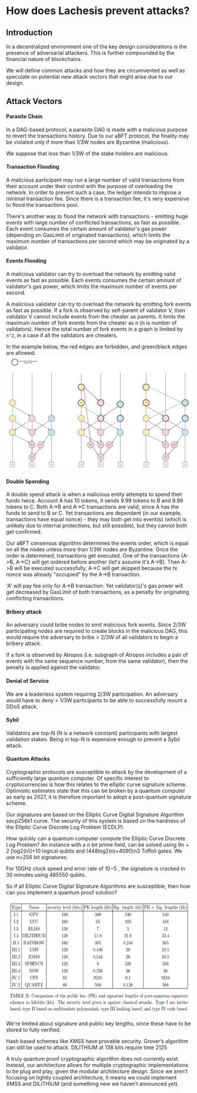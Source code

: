 # How does Lachesis prevent attacks?

## Introduction

In a decentralized environment one of the key design considerations is
the presence of adversarial attackers. This is further compounded by the
financial nature of blockchains.

We will define common attacks and how they are circumvented as well as
speculate on potential new attack vectors that might arise due to our
design.

## Attack Vectors

#### Parasite Chain

In a DAG-based protocol, a parasite DAG is made with a malicious
purpose to revert the transactions history. Due to our aBFT protocol,
the finality may be violated only if more than 1/3W nodes are Byzantine (malicious).

We suppose that less than 1/3W of the stake holders are malicious.

#### Transaction Flooding

A malicious participant may run a large number of valid transactions
from their account under their control with the purpose of overloading
the network. In order to prevent such a case, the ledger intends to
impose a minimal transaction fee.
Since there is a transaction fee, it's very expensive to flood the transactions pool.

There's another way to flood the network with transactions -
emitting huge events with large number of conflicted transactions,
as fast as possible.
Each event consumes the certain amount of validator's gas power
(depending on GasLimit of originated transactions),
which limits the maximum number of transactions per second which
may be originated by a validator.

#### Events Flooding
A malicious validator can try to overload the network by emitting valid events as fast as possible.
Each events consumes the certain amount of validator's gas power,
which limits the maximum number of events per second.

A malicious validator can try to overload the network by emitting fork events as fast as possible.
If a fork is observed by self-parent of validator V, then validator V cannot
include events from the cheater as parents. It limits the maximum number of
fork events from the cheater as n (n is number of validators). Hence the total
number of fork events in a graph is limited by ```n^2```,
in a case if all the validators are cheaters.

In the example below, the red edges are forbidden, and green/black edges are allowed:
<img src="./images/fork1.png">

#### Double Spending

A double spend attack is when a malicious entity attempts to spend their
funds twice. Account A has 10 tokens, it sends 9.99 tokens to B and 9.99 tokens to C.
Both A->B and A->C transactions are valid, since A has the funds to send to B or C.
Yet transactions are dependent (in our example, transactions have equal nonce) -
they may both get into event(s) (which is unlikely due to internal protections,
but still possible),
but they cannot both get confirmed.

Our aBFT consensus algorithm determines the events order, which is equal on all the
nodes unless more than 1/3W nodes are Byzantine. Once the order is determined,
transactions get executed. One of the transactions {A->B, A->C} will get ordered before another
(let's assume it's A->B). Then A->B will be executed successfully, A->C will get
skipped because the tx nonce was already "occupied" by the A->B transaction.

'A' will pay fee only for A->B transaction.
Yet validator(s)'s gas power will get decreased by GasLimit of both transactions,
as a penalty for originating conflicting transactions.

#### Bribery attack

An adversary could bribe nodes to emit malicious fork events.
Since 2/3W participating nodes are required to create blocks in the malicious DAG,
this would require the
adversary to bribe &gt; 2/3W of all validators to begin a bribery
attack.

If a fork is observed by Atropos
(i.e. subgraph of Atropos includes a pair of events
with the same sequence number, from the same validator),
 then the penalty is applied against the validator.

#### Denial of Service

We are a leaderless system requiring 2/3W participation. An adversary
would have to deny &gt; 1/3W participants to be able to successfully
mount a DDoS attack.

#### Sybil

Validators are top-N (N is a network constant) participants with largest validation stakes.
Being in top-N is expensive enough to prevent a Sybil attack.

#### Quantum Attacks

Cryptographic protocols are susceptible to attack by the development of
a sufficiently large quantum computer. Of specific interest to
cryptocurrencies is how this relates to the elliptic curve signature scheme.
Optimistic estimates
state that this can be broken by a quantum computer as early as 2027, it
is therefore important to adopt a post-quantum signature scheme.

Our signatures are based on the Elliptic Curve Digital Signature
Algorithm secp256k1 curve. The security of this system is based on the
hardness of the Elliptic Curve Discrete Log Problem (ECDLP).

How quickly can a quantum computer compute the Elliptic Curve Discrete
Log Problem? An instance with a *n* bit prime field, can be solved using
9n + 2 \[log2(n)\]+10 logical qubits and (448log2(n)+4090)n3 Toffoli
gates. We use n=256 bit signatures.

For 10GHz clock speed and error rate of 10−5 , the signature is cracked
in 30 minutes using 485550 qubits.

So if all Elliptic Curve Digital Signature Algorithms are susceptible,
then how can you implement a quantum proof solution?

<img src="./images/attack1.png" style="width:6.27083in;height:3.22222in" />

We're limited about signature and public key lengths,
since these have to be stored to fully verified.

Hash based schemes like XMSS have provable security. Grover’s algorithm
can still be used to attack. DILITHIUM at 138 bits require time 2125

A truly quantum proof cryptographic algorithm does not currently exist.
Instead, our architecture allows for multiple cryptographic
implementations to be plug and play, given the modular architecture
design. Since we aren’t focusing on tightly coupled architecture, it
means we could implement XMSS and DILITHIUM (and something new we
haven’t announced yet).
